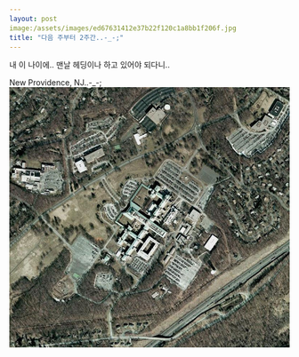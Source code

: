 ```yaml
---
layout: post
image:/assets/images/ed67631412e37b22f120c1a8bb1f206f.jpg
title: "다음 주부터 2주간..-_-;"
---
```


내 이 나이에..
맨날 헤딩이나 하고 있어야 되다니..

New Providence, NJ..-_-;
![image](/assets/images/ed67631412e37b22f120c1a8bb1f206f.jpg)


